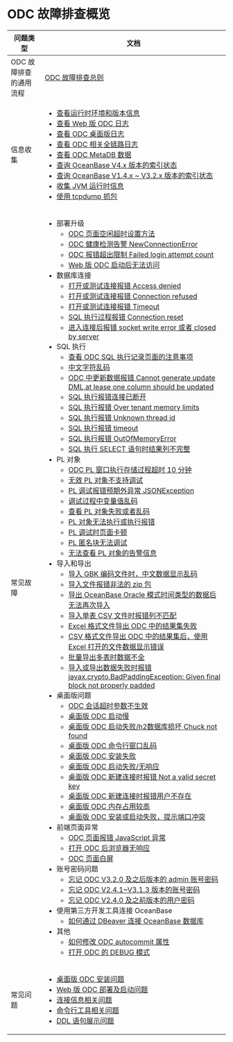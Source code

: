 # ODC 故障排查概览

| **问题类型**            | **文档**  |
|-------------|-----------------|
|  ODC 故障排查的通用流程  | [ODC 故障排查总则](100.general-troubleshooting.md) |
| 信息收集  | <ul><li>[查看运行时环境和版本信息](200.collect-message/100.view-runtime-environment-and-version-information.md)</li><li>[查看 Web 版 ODC 日志](200.collect-message/200.view-web-odc-log.md)</li><li>[查看 ODC 桌面版日志](200.collect-message/300.view-client-odc-log.md)</li><li>[查看 ODC 相关全链路日志](200.collect-message/400.view-odc-related-full-link-logs.md)</li><li>[查看 ODC MetaDB 数据](200.collect-message/500.view-odc-metadb-data.md)</li><li>[查询 OceanBase V4.x 版本的索引状态](200.collect-message/600.query-the-index-status-of-oceanbase-v4.x.md)</li><li>[查询 OceanBase V1.4.x \~ V3.2.x 版本的索引状态](200.collect-message/700.query-the-index-status-of-oceanbase-v1.4.x-to-v3.2.x.md)</li><li>[收集 JVM 运行时信息](200.collect-message/800.collect-jvm-information.md)</li><li>[使用 tcpdump 抓包](200.collect-message/900.use-tcpdump-to-capture-packets.md)</li></ul> |
|常见故障 | <ul><li>部署升级<ul><li>[ODC 页面空闲超时设置方法](https://www.oceanbase.com/knowledge-base/odc-1000000000234588)</li><li>[ODC 健康检测告警 NewConnectionError](https://www.oceanbase.com/knowledge-base/odc-1000000000234589)</li><li>[ODC 报错超出限制 Failed login attempt count](https://www.oceanbase.com/knowledge-base/odc-1000000000234590)</li><li>[Web 版 ODC 启动后无法访问](https://www.oceanbase.com/knowledge-base/odc-1000000000262284)</li></ul></li><li>数据库连接<ul><li>[打开或测试连接报错 Access denied](https://www.oceanbase.com/knowledge-base/odc-1000000000262285)</li><li>[打开或测试连接报错 Connection refused](https://www.oceanbase.com/knowledge-base/odc-1000000000262286)</li><li>[打开或测试连接报错 Timeout](https://www.oceanbase.com/knowledge-base/odc-1000000000262287)</li><li>[SQL 执行过程报错 Connection reset](https://www.oceanbase.com/knowledge-base/odc-1000000000262288)</li><li>[进入连接后报错 socket write error 或者 closed by server](https://www.oceanbase.com/knowledge-base/odc-1000000000262289)</li></ul></li><li>SQL 执行<ul><li>[查看 ODC SQL 执行记录页面的注意事项](https://www.oceanbase.com/knowledge-base/odc-1000000000234593)</li><li>[中文字符乱码](https://www.oceanbase.com/knowledge-base/odc-1000000000234594)</li><li>[ODC 中更新数据报错 Cannot generate update DML,at lease one column should be updated](https://www.oceanbase.com/knowledge-base/odc-1000000000234595)</li><li>[SQL 执行报错连接已断开](https://www.oceanbase.com/knowledge-base/odc-1000000000262290)</li><li>[SQL 执行报错 Over tenant memory limits](https://www.oceanbase.com/knowledge-base/odc-1000000000262291)</li><li>[SQL 执行报错 Unknown thread id](https://www.oceanbase.com/knowledge-base/odc-1000000000262292)</li><li>[SQL 执行报错 timeout](https://www.oceanbase.com/knowledge-base/odc-1000000000262293)</li><li>[SQL 执行报错 OutOfMemoryError](https://www.oceanbase.com/knowledge-base/odc-1000000000262294)</li><li>[SQL 执行 SELECT 语句时结果列不完整](https://www.oceanbase.com/knowledge-base/odc-1000000000262295)</li></ul></li><li>PL 对象<ul><li>[ODC PL 窗口执行存储过程超时 10 分钟](https://www.oceanbase.com/knowledge-base/odc-1000000000234596)</li><li>[无效 PL 对象不支持调试](https://www.oceanbase.com/knowledge-base/odc-1000000000262296)</li><li>[PL 调试报错预期外异常 JSONException](https://www.oceanbase.com/knowledge-base/odc-1000000000262297)</li><li>[调试过程中变量值乱码](https://www.oceanbase.com/knowledge-base/odc-1000000000262298)</li><li>[查看 PL 对象失败或者乱码](https://www.oceanbase.com/knowledge-base/odc-1000000000262299)</li><li>[PL 对象无法执行或执行报错](https://www.oceanbase.com/knowledge-base/odc-1000000000262300)</li><li>[PL 调试时页面卡顿](https://www.oceanbase.com/knowledge-base/odc-1000000000262301)</li><li>[PL 匿名块无法调试](https://www.oceanbase.com/knowledge-base/odc-1000000000262302)</li><li>[无法查看 PL 对象的告警信息](https://www.oceanbase.com/knowledge-base/odc-1000000000262303)</li></ul></li><li>导入和导出<ul><li>[导入 GBK 编码文件时，中文数据显示乱码](https://www.oceanbase.com/knowledge-base/odc-1000000000262304)</li><li>[导入文件报错非法的 zip 包](https://www.oceanbase.com/knowledge-base/odc-1000000000262305)</li><li>[导出 OceanBase Oracle 模式时间类型的数据后无法再次导入](https://www.oceanbase.com/knowledge-base/odc-1000000000262306)</li><li>[导入单表 CSV 文件时报错列不匹配](https://www.oceanbase.com/knowledge-base/odc-1000000000262307)</li><li>[Excel 格式文件导出 ODC 中的结果集失败](https://www.oceanbase.com/knowledge-base/odc-1000000000262308)</li><li>[CSV 格式文件导出 ODC 中的结果集后，使用 Excel 打开的文件数据显示错误](https://www.oceanbase.com/knowledge-base/odc-1000000000262309)</li><li>[批量导出多表时数据不全](https://www.oceanbase.com/knowledge-base/odc-1000000000262310)</li><li>[导入或导出数据失败时报错 javax.crypto.BadPaddingException: Given final block not properly padded](https://www.oceanbase.com/knowledge-base/odc-1000000000262311)</li></ul></li><li>桌面版问题<ul><li>[ODC 会话超时参数不生效](https://www.oceanbase.com/knowledge-base/odc-1000000000234597)</li><li>[桌面版 ODC 启动慢](https://www.oceanbase.com/knowledge-base/odc-1000000000234598)</li><li>[桌面版 ODC 启动失败/h2数据库损坏 Chuck not found](https://www.oceanbase.com/knowledge-base/odc-1000000000234599)</li><li>[桌面版 ODC 命令行窗口乱码](https://www.oceanbase.com/knowledge-base/odc-1000000000262313)</li><li>[桌面版 ODC 安装失败](https://www.oceanbase.com/knowledge-base/odc-1000000000262314)</li><li>[桌面版 ODC 启动失败/无响应](https://www.oceanbase.com/knowledge-base/odc-1000000000262315)</li><li>[桌面版 ODC 新建连接时报错 Not a valid secret key](https://www.oceanbase.com/knowledge-base/odc-1000000000262316)</li><li>[桌面版 ODC 新建连接时报错用户不存在](https://www.oceanbase.com/knowledge-base/odc-1000000000262317)</li><li>[桌面版 ODC 内存占用较高](https://www.oceanbase.com/knowledge-base/odc-1000000000262318)</li><li>[桌面版 ODC 安装或启动失败，提示端口冲突](https://www.oceanbase.com/knowledge-base/odc-1000000000262312)</li></ul></li><li>前端页面异常<ul><li>[ODC 页面报错 JavaScript 异常](https://www.oceanbase.com/knowledge-base/odc-1000000000262319)</li><li>[打开 ODC 后浏览器无响应](https://www.oceanbase.com/knowledge-base/odc-1000000000262320)</li><li>[ODC 页面白屏](https://www.oceanbase.com/knowledge-base/odc-1000000000262321)</li></ul></li><li>账号密码问题<ul><li>[忘记 ODC V3.2.0 及之后版本的 admin 账号密码](https://www.oceanbase.com/knowledge-base/odc-1000000000262322)</li><li>[忘记 ODC V2.4.1\~V3.1.3 版本的账号密码](https://www.oceanbase.com/knowledge-base/odc-1000000000262323)</li><li>[忘记 ODC V2.4.0 及之前版本的用户密码](https://www.oceanbase.com/knowledge-base/odc-1000000000262324)</li></ul></li><li>使用第三方开发工具连接 OceanBase<ul><li>[如何通过 DBeaver 连接 OceanBase 数据库](https://www.oceanbase.com/knowledge-base/odc-1000000000234600)</li></ul></li><li>其他<ul><li>[如何修改 ODC autocommit 属性](https://www.oceanbase.com/knowledge-base/odc-1000000000234591)</li><li>[打开 ODC 的 DEBUG 模式](https://www.oceanbase.com/knowledge-base/odc-1000000000234592)</li></ul></li></ul>  |
|常见问题|<ul><li>[桌面版 ODC 安装问题](400.faq/100.client-odc-installation-faq.md)</li><li>[Web 版 ODC 部署及启动问题](400.faq/200.web-odc-deployment-and-startup-faq.md)</li><li>[连接信息相关问题](400.faq/300.connection-information-faq.md)</li><li>[命令行工具相关问题](400.faq/400.command-line-tool-faq.md)</li><li>[DDL 语句展示问题](400.faq/500.ddl-statement-display-faq.md)</li></ul>|